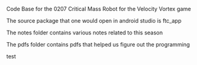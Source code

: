 Code Base for the 0207 Critical Mass Robot for the Velocity Vortex game

The source package that one would open in android studio is ftc_app

The notes folder contains various notes related to this season

The pdfs folder contains pdfs that helped us figure out the programming

test
